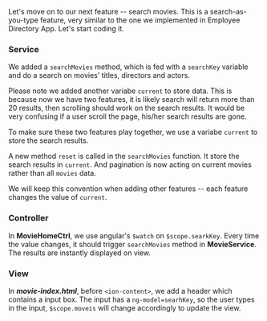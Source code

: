 Let's move on to our next feature -- search movies. This is a search-as-you-type feature, very similar to the one we implemented in 
Employee Directory App. Let's start coding it.

### Service

We added a `searchMovies` method, which is fed with a `searchKey` variable and do a search on movies' titles, directors and actors.

Please note we added another variabe `current` to store data. This is because now we have two features, it is likely search will return 
more than 20 results, then scrolling should work on the search results. It would be very confusing if a user scroll the page, his/her 
search results are gone.

To make sure these two features play together, we use a variabe `current` to store the search results. 

A new method `reset` is called in the `searchMovies` function. It store the search results in `current`. And pagination is now acting 
on current movies rather than all `movies` data. 

We will keep this convention when adding other features -- each feature changes the value of `current`.

### Controller

In **MovieHomeCtrl**, we use angular's ```$watch``` on `$scope.searkKey`. Every time the value changes, it should trigger 
`searchMovies` method in **MovieService**. The results are instantly displayed on view.

### View

In ***movie-index.html***, before `<ion-content>`, we add a header which contains a input box. The input has a `ng-model=searhKey`, 
so the user types in the input, `$scope.moveis` will change accordingly to update the view.
